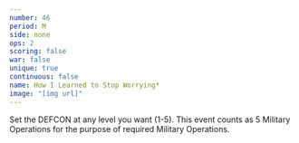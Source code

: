 ```yaml
---
number: 46
period: M
side: none
ops: 2
scoring: false
war: false
unique: true
continuous: false
name: How I Learned to Stop Worrying*
image: "[img url]"
---
```

Set the DEFCON at any level you want (1-5). This event counts as 5 Military Operations for the purpose of required Military Operations.
